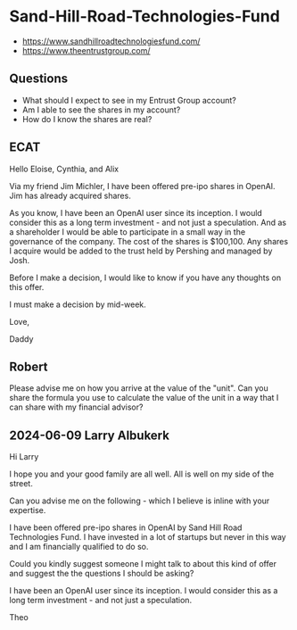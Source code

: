 # Sand-Hill-Road-Technologies-Fund

* https://www.sandhillroadtechnologiesfund.com/
* https://www.theentrustgroup.com/



## Questions

* What should I expect to see in my Entrust Group account?
* Am I able to see the shares in my account?
* How do I know the shares are real?



## ECAT

Hello Eloise, Cynthia, and Alix

Via my friend Jim Michler, I have been offered pre-ipo shares in OpenAI. Jim has already acquired shares.

As you know, I have been an OpenAI user since its inception. I would consider this as a long term investment - and not just a speculation. And as a shareholder I would be able to participate in a small way in the governance of the company. The cost of the shares is $100,100. Any shares I acquire would be added to the trust held by Pershing and managed by Josh.

Before I make a decision, I would like to know if you have any thoughts on this offer.

I must make a decision by mid-week.

Love,

Daddy



## Robert

Please advise me on how you arrive at the value of the "unit". Can you share the formula you use to calculate the value of the unit in a way that I can share with my financial advisor?



## 2024-06-09 Larry Albukerk

Hi Larry

I hope you and your good family are all well. All is well on my side of the street.

Can you advise me on the following - which I believe is inline with your expertise.

I have been offered pre-ipo shares in OpenAI by Sand Hill Road Technologies Fund. I have invested in a lot of startups but never in this way and I am financially qualified to do so.

Could you kindly suggest someone I might talk to about this kind of offer and suggest the the questions I should be asking?

I have been an OpenAI user since its inception. I would consider this as a long term investment - and not just a speculation.


Theo


